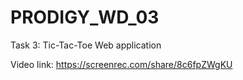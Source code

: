 # PRODIGY_WD_03

Task 3: Tic-Tac-Toe Web application

Video link: https://screenrec.com/share/8c6fpZWgKU
